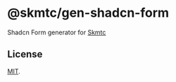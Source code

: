 # @skmtc/gen-shadcn-form

Shadcn Form generator for [Skmtc](https://skm.tc)

## License

[MIT](LICENSE).
